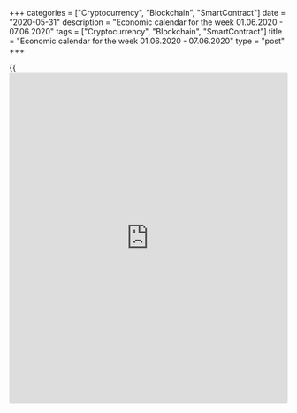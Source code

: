 +++
categories = ["Cryptocurrency", "Blockchain", "SmartContract"]
date = "2020-05-31"
description = "Economic calendar for the week 01.06.2020 - 07.06.2020"
tags = ["Cryptocurrency", "Blockchain", "SmartContract"]
title = "Economic calendar for the week 01.06.2020 - 07.06.2020"
type = "post"
+++

{{<iframe id="large-banner" src="https://www.bounty.group/#slide=2.0" width="100%" height="600" scrolling="no" style="border: 0px solid rgb(216, 221, 230); border-radius: 3px;">}}

May 31, 2020

May 31, 2020

Economic [calendar](https://www.fintechee.com/web-trader/) for the week 01.06.2020 – 07.06.2020Jana Kane

##  **Overview of the main events of the Forex economic [calendar](https://www.fintechee.com/web-trader/) for the
next trading week 01.06.2020 to 07.06.2020**

 **Trading on key Forex [news](https://www.letsplayfx.com/blog/forex-news-website/): we are expecting the publication of
important macro statistics from China, the US, Australia, Germany,
Canada, the Eurozone, as well as the results of the meetings of the
central banks of Australia, Canada, and the Eurozone.**

Last Wednesday, the European Commission presented a draft fund in the
amount of 750 billion euros to provide loans and grants to countries in
the region. The EU leaders will meet on June 19 to discuss this
proposal. This helps mitigate the bearish risks for the euro in the
short term, and also lays a stronger foundation for a more sustainable
recovery in the future, economists say.

Last week, the EUR/USD pair reached its highest level in almost two
months amid the optimism regarding the resumption of economic activity
in the Eurozone and the recovery plan proposed by the European
Commission. Nevertheless, some experts warn that negotiations between
the EU leaders are likely to be difficult and a compromise may
invalidate their outcome.

Economists expect the ECB to increase PEPP volume by at least 500
billion euros at the regular meeting on June 4. This will confirm the
ECB’s promise to do everything necessary to help restore the Eurozone
and will have a positive effect on the euro.

Global stock indices also continued to grow last week, despite another
increase in trade and political tensions in relations between the United
States and China.

At the same time, the demand for defensive assets such as gold and yen
is maintained at a high level.

Next week will be full of important events. Nevertheless, the attention
of most [investor](https://www.fintechee.com/tutorial-for-forex-trading/investor-mode/)s will be focused on the publication on Thursday of the
ECB decision on the rates and QE program, as well as data from the US
labor market on Friday.

 _ **Traders should pay attention to the following significant
macroeconomic data expected next week:**_

 *** during the coming week new events may be added to the [calendar](https://www.fintechee.com/web-trader/) and
scheduled events may be canceled**

 ****** **GMT time**

###  **Monday, June 1**

###  **01:45 CNY Caixin Manufacturing Purchasing Managers Index**  (
**PMI** )

This is a leading indicator of the state of the manufacturing sector in
China. The Chinese economy is the second largest in the world, so the
publication of important macroeconomic indicators from China can have a
strong impact on the entire financial market. Forecast: 49.6 in May
(against 49.4 in April, 50.1 in March).

The data indicate a decline in activity in this important sector of the
Chinese economy, which is probably also due to the spread of coronavirus
in this country. A value below 50 indicates a slowdown. A value below
the forecast may have an even greater negative impact on the yuan.

An increase in the indicator and a value above 50 are a positive factor
for the yuan. If the data turn out to be better than the forecast and
above the value of 50, the yuan will strengthen against the dollar,
which is likely to also positively affect commodity currency quotes,
such as, for example, New Zealand and Australian dollars.

###  **14:00 USD Employment Index (from ISM) in the manufacturing sector
of the US economy. PMI (from ISM) in the manufacturing sector of the US
economy**

Employment Index, an important indicator of economic conditions in the
United States, is published by the Institute for Supply Management (ISM)
and reflects business conditions in the US manufacturing sector, taking
into account expectations of future production volumes, new orders,
stocks, employment, and supplies. The ISM manufacturing sector
employment index is considered an important leading indicator that helps
the US Department of Labor compile the employment report. A high value
of the index strengthens the USD, and a low value weakens it. In April,
the value of the indicator was 27.5 against 43.8 in March. Forecast for
May: 34.1.

Index growth is a positive factor for the USD. However, the index is
much lower than the average annual values, and in the current conditions
of the coronavirus and quarantine pandemic, another decrease in the
index is possible, which will negatively affect the dollar.

PMI in the manufacturing sector of the US economy published by the
Institute for Supply Management (ISM) is an important indicator of the
state of the US economy as a whole. A result above 50 is seen as
positive and strengthens the USD, below 50 - as negative for the US
dollar. Forecast: 42.5 in May (against 41.5 in April, 49.1 in March,
50.1 in February). A relative decline in the index and a value below 50
may negatively affect the dollar. The data below 50 indicates a slowdown
in activity, which negatively affects the quotes of the national
currency.

In the opposite case, and if the indicator grows above the forecast and
the value of 50, the dollar will receive support and will probably
strengthen.

###  **Tuesday, June 2**

###  **04:30 AUD Interest rate decision. RBA's accompanying statement**

In March, the RBA made 2 rate cuts, bringing it to its current level of
0.25%, and launched a quantitative easing program. At the same time,
3-year Australian government bonds have a target yield of 0.25%. RBA
will start a program of lending to the banking system in the amount of
at least 90 billion Australian dollars and will buy bonds worth 5
billion Australian dollars.

Negative forecasts of economists suggest that the Australian economy
will decline by 6% in 2020, which will be the sharpest annual decline in
GDP since the great depression of the 1920s. The unemployment rate,
apparently, will increase to about 8.5%.

Some economists have spoken about Australia entering its first recession
in nearly 30 years, which could turn into depression.

“We live in extraordinary and difficult times,” said the head of the
central bank Philip Lowe. In his opinion, “further stimulation is
needed.” He said this at the press conference on March 19, when the RBA
lowered the interest rate during its unscheduled meeting.

Philip Lowe has repeatedly stated that the central bank is ready to
lower the rate again if necessary, although the likelihood of
introducing negative rates, in his opinion, is "extremely small."

The main negative factors for the Australian economy are weak wages
growth, a weak labor market and a slowdown in growth. Annual inflation
has been below the target range of 2-3% established by the RBA for
almost four years.

Unemployment in the country has remained above 5% for many years,
reluctant to decline. Now, the coronavirus pandemic has already added to
the above negative factors and damaged Australia's economy and tourism
industry. The RBA also expresses concern that unemployment could rise to
the level of 8%, or even 10%.

In this regard, we cannot eliminate the possibility that on Tuesday June
2, the RBA may again cut the rate, although most economists believe that
the bank will leave the key rate unchanged at this level of 0.25%, while
expressing concern over global economic outlook with the ongoing
epidemic of coronavirus.

In an accompanying statement, the RBA leaders will explain the reasons
for the decision on the rate. If the RBA signals a possibility of
further easing of monetary [policy](https://www.fintechee.com/policy/), then a further fall in the Australian
dollar will become inevitable.

###  **Wednesday, June 3**

###  **01:30 AUD Australia's GDP (Q1)**

This is a report for the 1st quarter of the Australian Bureau of
Statistics on the country's GDP, which is the main indicator of the
state of the Australian economy. A strong report will strengthen the
AUD. A weak GDP report will negatively impact the AUD. Forecast: -0.3%
(against +0.5% in the 4th quarter, +0.4% in the 3rd quarter of 2019).
The decline is a negative factor for the AUD. If the data turn out to be
worse than the forecast, the AUD will decrease even more.

###  **07:55 EUR Unemployment rate in Germany. Change in the number of
unemployed**

Federal Statistical Office of Germany will publish data on the country's
labor market for May. Since May 2019, the country's unemployment rate
has remained unchanged at 5%. However, in April this indicator rose to
5.8%. In the event of further growth in unemployment, the euro will
decline. If the data turn out to be better than the previous value, the
euro will strengthen. A decrease in unemployment is a positive factor
for the national economy and the country's currency, and unemployment is
a negative factor. Forecast for May: 6.2%.

 **Change in the number of unemployed.** This indicator estimates the
change in the number of unemployed in Germany. The growth of the
indicator is a negative factor for the euro, and vice versa, a decrease
in the indicator will have a positive effect on the euro. In February,
the number of unemployed in Germany fell by 8,000, rose by 1,000 in
March, and by 373,000 in April. Forecast for May: +200,000 unemployed.

###  **09:00 EUR Unemployment rate in the Eurozone**

Eurostat will publish data on the unemployment rate in the Eurozone in
April. Since November 2018, the unemployment rate in the region has
remained below the level of 8%, falling to 7%. If unemployment rises,
the euro will decline. If the data turn out to be better than the
previous value, the euro will strengthen. A decrease in unemployment is
a positive factor for the economy and the currency, and unemployment is
a negative factor. Forecast for April: 8.2% (against 7.4% in March, 7.3%
in February).

###  **12:15 USD ADP National Employment in the Private Sector Report**

ADP Employment Report in May. Usually, the publication of this indicator
has a strong impact on the market and dollar quotes. Although there is
usually no direct correlation with Non-Farm Payrolls, the ADP report is
considered a harbinger of the official report of the US Department of
Labor on the general state of the labor market in the country. The
growth of the indicator has a positive effect on the dollar. A decrease
of 9.5 million in the number of workers in the US private sector is
expected (after a decrease of -20.236 million in April and -149,000 in
March). Deterioration will have a negative impact on the dollar.

###  **14:00 USD Employment Index (from ISM) in the services sector. PMI
(from ISM) in the US services sector**

This is an important indicator of economic conditions in the United
States published by the Institute for Supply Management (ISM) that
reflects business conditions in the US services sector, taking into
account the expectations of new orders, stocks, employment, and
supplies. The ISM employment index in the services sector is considered
an important leading indicator for the US Department of Labor when
compiling the employment report. A high value of the index strengthens
the USD, and a low value weakens it. In April, this indicator came out
with a value of 30.0. A relative decline in the index may negatively
affect the dollar in the short term. A result below 50 is also seen as a
negative factor for the USD.

PMI in the services sector assesses the state of the services sector in
the US economy. The data of the services sector (unlike the
manufacturing sector) have practically no effect on the country's GDP.
The growth of the indicator and the result above 50 are considered as a
positive factor for USD. At the same time, a relative decrease in the
indicator or data worse than the forecast may have a short-term negative
impact on the dollar.

Forecast for May: 43.0 (against 41.8 in April, 52.5 in March, 57.3 in
February). A relative decline in the index may negatively affect the
dollar in the short term. At the same time, results below 50 are
considered a negative factor for USD.

###  **14:00 CAD Bank of Canada's interest rate decision. Accompanying
statement**

The Bank of Canada will decide on the interest rate. In March, the bank
lowered the rate 3 times, bringing it to the level of 0.25%, to mitigate
the economic damage from the pandemic of the novel coronavirus.

In the accompanying statement, the Central Bank of Canada stated that
this "decision is aimed at supporting the financial system, which plays
a central role in lending to the economy, as well as creating the
foundation that will allow the economy to return to normal." A press
release from the central bank also said that the spread of coronavirus
and the sharp drop in world oil prices in the aggregate are putting
serious pressure on Canadians and the Canadian economy.

"I will not argue about these actions qualifying as QE," said the head
of the Bank of Canada Stephen Poloz. If the government bond market "does
not work smoothly, with a narrow spread of supply and demand, then the
rest of the system also does not work as it should," said Poloz,
explaining the need for QE.

Initially, at least 5 billion Canadian dollars per week will be
allocated for these purposes (purchase conditions will be adjusted to
reflect the changing situation).

Quantitative easing and a significant reduction in interest rates are
supposed to help weaken the national currency.

The consequences of coronavirus on the Canadian economy and the
country's labor market (in March, unemployment rose to 7.8% from 5.6% in
February, and the number of employees, according to Statistics Canada,
decreased by 1.01 million people), as well as weakness of the housing
market is putting pressure on the Bank of Canada to further soften its
monetary [policy](https://www.fintechee.com/policy/).

However, it is expected that at a meeting on Wednesday, the Bank of
Canada will maintain the interest rate of 0.25%.

In their accompanying statement and report on changes in monetary
[policy](https://www.fintechee.com/policy/), Bank of Canada representatives will explain the bank’s position
and assess the current economic situation in the country. The tough tone
of the Bank of Canada's accompanying statement regarding rising
inflation and the prospects for further monetary tightening will trigger
a strengthening of the Canadian dollar. If the Bank of Canada signals a
soft monetary [policy](https://www.fintechee.com/policy/), the Canadian currency will decline.

###  **Thursday, June 4**

###  **11:45** **EUR ECB's decision on the rates**

The ECB will publish its decision on the key rate and deposit rate. The
ECB's tough stance on inflation and the level of key interest rates
contributes to the strengthening of the euro; a soft stance and a
reduction in rates weakens the euro. In September 2019, the European
Central Bank lowered its key interest rate on deposits by 0.1% to -0.5%
and began buying bonds by 20 billion euros per month, renewing the so-
called quantitative easing program.

At the subsequent press conference, former President of the European
Central Bank Mario Draghi said that the balance of risks for the
economic outlook of the Eurozone “is still shifted in the negative
direction”, implying the possibility of additional stimulation if
necessary.

The ECB rate cut in September was the first since March 2016, and “until
inflation complies” with the target level, which is slightly below 2%,
the rate will remain low. Now inflation in the Eurozone is stuck around
1%, and the ECB's new forecasts on rates and the QE program can be seen
as a signal of a tendency to further soften the [policy](https://www.fintechee.com/policy/).

After Brexit, the escalation of trade conflicts and factors of political
instability in the Eurozone are the main threats to the European
economy.

Speaking earlier in the European Parliament, Christine Lagarde, who in
November became the new president of the European Central Bank, said
that the stimulus measures of the ECB's monetary [policy](https://www.fintechee.com/policy/) continue to have
a beneficial effect on the economy of the Eurozone. “I agree with the
ECB Governing Council that a stimulating monetary [policy](https://www.fintechee.com/policy/) will remain
relevant for a long period of time,” Lagarde said.

An additional factor that could put pressure on the ECB towards further
easing of monetary [policy](https://www.fintechee.com/policy/) was the coronavirus. Back in March, the ECB
signaled the possibility of easing the [policy](https://www.fintechee.com/policy/), and the bank
representative admitted that the bank's management may lower already
negative interest rates even lower.

It is likely that following the meeting of the ECB, the key interest
rate will remain at the same level of 0%. The ECB deposit rate for
commercial banks is also likely to remain at -0.5%. At the same time, it
is highly likely that at this meeting the ECB will announce a new
program to stimulate the economy.

###  **12:30 EUR Press conference of the ECB**

During the press conference, a surge in volatility is possible not only
in the euro quotes, but also across the entire financial market, if the
ECB leaders make an unexpected statement. Similar ECB interest rate
decisions and subsequent press conferences moved the euro by 3-5% in a
short time. The ECB executives will assess the current economic
situation in the Eurozone and comment on the ECB's decision on rates.

The soft tone of the statements will have a negative effect on the euro.
And, on the contrary, the harsh tone of the speech of the
representatives of the ECB leadership regarding the monetary [policy](https://www.fintechee.com/policy/) of
the central bank will strengthen the euro.

###  **12:30 USD Initial jobless claims in the United States over the
past week. Orders for capital goods (ex defense and aviation). US annual
GDP for the 1st quarter (second estimate)**

The situation on the country's labor market is still deteriorating. Back
in February, the indicator of initial claims for unemployment benefits
was within its average values ​​of 193-252 thousand. However, then the
situation began to deteriorate sharply. Over the week of March 22-28,
6.9 million claims were submitted, then 6.606 million, shocking
observers and market participants. A similar indicator published last
Thursday (for the week of May 17-22) came out with a value of 2.123
million claims.

The US Department of Labor data published in early May showed an
increase in unemployment in the country to the level of 14.7%.
Economists attribute this to the coronavirus, which has damaged the US
economy. Many US companies announced layoffs, and authorities ordered
non-vital companies to close their offices and stores in the wake of the
coronavirus epidemic. Current weekly growth rates of claims far exceed
the previous record level of 695,000, reached in October 1982. Then the
number of initial claims filed in four weeks was 2.7 million.

This indicator reflects the state of the labor market. An increase in
value negatively affects consumption and economic growth. Under normal
conditions, a high result weakens the US dollar, while a low one
strengthens it. However, in the current environment (the coronavirus
pandemic and a sharp economic slowdown), the reaction of market
participants to the publication of this report by the US Department of
Labor can be completely unpredictable.

###  **Friday, June 5**

###  **12:30 USD Average hourly wages. Non-Farm Payrolls. Unemployment
rate**

These are most important indicators of the state of the labor market in
the US in May. Forecast: +0.7% (against +4.7% in April) / -10,000,000
(against -20,500,000 in March) / 19.6% (against 3.5% in February, 4.4%
in March and 14.7% in April), respectively.

In general, the indicators can be described as disappointing, but quite
understandable in view of the massive layoffs in American companies and
the closure of offices and shops due to the coronavirus.

Prior to coronavirus, the US labor market remained strong, indicating
the stability of the US economy and supporting dollar quotes.

Predicting market reactions to the publication of indicators is often
difficult, because many indicators for previous periods may be revised.
Now it will be even more difficult to do this, as the economic situation
in many other large economies is no better. In any case, when publishing
data from the US labor market, a surge in volatility is expected in
trading not only in USD, but throughout the financial market. The most
cautious [investor](https://www.fintechee.com/tutorial-for-forex-trading/investor-mode/)s might prefer to stay out of the market during this
period of time.

###  **12:30 CAD Unemployment rate in Canada**

Statistics Canada will release data on the country's labor market for
May.

Unemployment has grown in Canada in recent months, amid massive closure
of businesses due to coronavirus and layoffs among other things.
Unemployment rose from the usual 5.6% - 5.7% to 7.8% in March and to 13%
in April. If unemployment continues to rise, the Canadian dollar will
decline. If the data turn out to be better than the previous value, the
Canadian dollar will strengthen. A decrease in unemployment is a
positive factor for the CAD, an increase in unemployment is a negative
factor.

## Price chart of EURUSD in real time mode

![Economic [calendar](https://www.fintechee.com/web-trader/) for the week 01.06.2020 – 07.06.2020][1]

The content of this article reflects the author’s opinion and does not
necessarily reflect the official position of LiteForex. The material
published on this page is provided for informational purposes only and
should not be considered as the provision of investment advice for the
purposes of Directive 2004/39/EC.

Rate this article:

{{value}}

( {{count}} {{title}} )

   1. cdn.liteforex.com/cache/uploads/blog_post/blog_posts/liteforex-blog-preview-trading-[calendar](https://www.fintechee.com/web-trader/)1.png?q=75&w=1000&s=5f58bc1c1a4fe91f8438690ebcf2271f